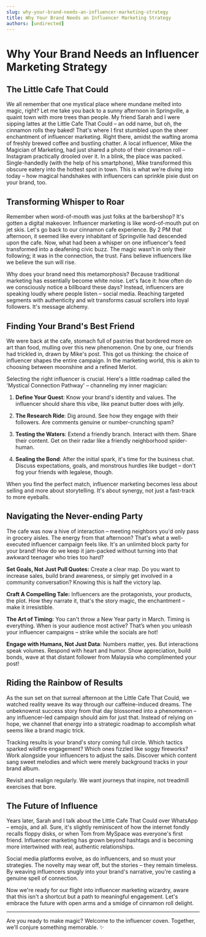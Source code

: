 ```yaml
---
slug: why-your-brand-needs-an-influencer-marketing-strategy
title: Why Your Brand Needs an Influencer Marketing Strategy
authors: [undirected]
---
```



# Why Your Brand Needs an Influencer Marketing Strategy

## The Little Cafe That Could

We all remember that one mystical place where mundane melted into magic, right? Let me take you back to a sunny afternoon in Springville, a quaint town with more trees than people. My friend Sarah and I were sipping lattes at the Little Cafe That Could – an odd name, but oh, the cinnamon rolls they baked! That's where I first stumbled upon the sheer enchantment of influencer marketing. Right there, amidst the wafting aroma of freshly brewed coffee and bustling chatter. A local influencer, Mike the Magician of Marketing, had just shared a photo of their cinnamon roll – Instagram practically drooled over it. In a blink, the place was packed. Single-handedly (with the help of his smartphone), Mike transformed this obscure eatery into the hottest spot in town. This is what we're diving into today – how magical handshakes with influencers can sprinkle pixie dust on your brand, too.

## Transforming Whisper to Roar

Remember when word-of-mouth was just folks at the barbershop? It's gotten a digital makeover. Influencer marketing is like word-of-mouth put on jet skis. Let's go back to our cinnamon cafe experience. By 2 PM that afternoon, it seemed like every inhabitant of Springville had descended upon the cafe. Now, what had been a whisper on one influencer's feed transformed into a deafening civic buzz. The magic wasn’t in only their following; it was in the connection, the trust. Fans believe influencers like we believe the sun will rise.

Why does your brand need this metamorphosis? Because traditional marketing has essentially become white noise. Let's face it: how often do we consciously notice a billboard these days? Instead, influencers are speaking loudly where people listen – social media. Reaching targeted segments with authenticity and wit transforms casual scrollers into loyal followers. It's message alchemy.

## Finding Your Brand's Best Friend

We were back at the cafe, stomach full of pastries that bordered more on art than food, mulling over this new phenomenon. One by one, our friends had trickled in, drawn by Mike's post. This got us thinking: the choice of influencer shapes the entire campaign. In the marketing world, this is akin to choosing between moonshine and a refined Merlot.

Selecting the right influencer is crucial. Here's a little roadmap called the 'Mystical Connection Pathway' – channeling my inner magician:

1. **Define Your Quest**: Know your brand's identity and values. The influencer should share this vibe, like peanut butter does with jelly.
   
2. **The Research Ride**: Dig around. See how they engage with their followers. Are comments genuine or number-crunching spam?
   
3. **Testing the Waters**: Extend a friendly branch. Interact with them. Share their content. Get on their radar like a friendly neighborhood spider-human.
   
4. **Sealing the Bond**: After the initial spark, it's time for the business chat. Discuss expectations, goals, and monstrous hurdles like budget – don't fog your friends with legalese, though.

When you find the perfect match, influencer marketing becomes less about selling and more about storytelling. It's about synergy, not just a fast-track to more eyeballs.

## Navigating the Never-ending Party

The cafe was now a hive of interaction – meeting neighbors you'd only pass in grocery aisles. The energy from that afternoon? That's what a well-executed influencer campaign feels like. It's an unlimited block party for your brand! How do we keep it jam-packed without turning into that awkward teenager who tries too hard?

**Set Goals, Not Just Pull Quotes:** Create a clear map. Do you want to increase sales, build brand awareness, or simply get involved in a community conversation? Knowing this is half the victory lap.

**Craft A Compelling Tale:** Influencers are the protagonists, your products, the plot. How they narrate it, that's the story magic, the enchantment – make it irresistible.

**The Art of Timing:** You can't throw a New Year party in March. Timing is everything. When is your audience most active? That’s when you unleash your influencer campaigns – strike while the socials are hot!

**Engage with Humans, Not Just Data**: Numbers matter, yes. But interactions speak volumes. Respond with heart and humor. Show appreciation, build bonds, wave at that distant follower from Malaysia who complimented your post!

## Riding the Rainbow of Results

As the sun set on that surreal afternoon at the Little Cafe That Could, we watched reality weave its way through our caffeine-induced dreams. The unbeknownst success story from that day blossomed into a phenomenon – any influencer-led campaign should aim for just that. Instead of relying on hope, we channel that energy into a strategic roadmap to accomplish what seems like a brand magic trick.

Tracking results is your brand's story coming full circle. Which tactics sparked wildfire engagement? Which ones fizzled like soggy fireworks? Work alongside your influencers to adjust the sails. Discover which content sang sweet melodies and which were merely background tracks in your brand album.

Revisit and realign regularly. We want journeys that inspire, not treadmill exercises that bore.

## The Future of Influence

Years later, Sarah and I talk about the Little Cafe That Could over WhatsApp – emojis, and all. Sure, it's slightly reminiscent of how the internet fondly recalls floppy disks, or when Tom from MySpace was everyone's first friend. Influencer marketing has grown beyond hashtags and is becoming more intertwined with real, authentic relationships.

Social media platforms evolve, as do influencers, and so must your strategies. The novelty may wear off, but the stories – they remain timeless. By weaving influencers snugly into your brand's narrative, you're casting a genuine spell of connection.

Now we're ready for our flight into influencer marketing wizardry, aware that this isn't a shortcut but a path to meaningful engagement. Let's embrace the future with open arms and a smidge of cinnamon roll delight.

---

Are you ready to make magic? Welcome to the influencer coven. Together, we'll conjure something memorable. ✨